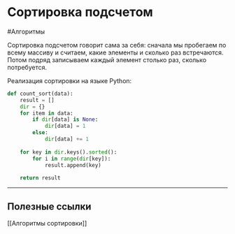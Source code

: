 # Сортировка подсчетом
#Алгоритмы 

Сортировка подсчетом говорит сама за себя: сначала мы пробегаем по всему массиву и считаем, какие элементы и сколько раз встречаются. Потом подряд записываем каждый элемент столько раз, сколько потребуется.

Реализация сортировки на языке Python:
```python
def count_sort(data):
	result = []
	dir = {}
	for item in data:
		if dir[data] is None:
			dir[data] = 1
		else:
			dir[data] += 1
			
	for key in dir.keys().sorted():
		for i in range(dir[key]):
			result.append(key)
	
	return result
```

---

## Полезные ссылки
[[Алгоритмы сортировки]]